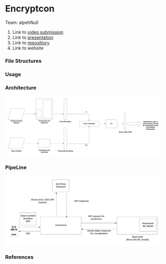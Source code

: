 # Encryptcon
Team: alpehNull

</hr>
<ol>
    <li> Link to <a href="https://drive.google.com/file/d/1XkGzK3GIWB2Y9kEQB5q6tQPML8yzajVo/view?usp=sharing">video submission</a> </li>
    <li> Link to <a href="https://drive.google.com/file/d/1jpVRj_xUCcvzAzsa78Wns1OrUJQL4yiF/view?usp=sharing">presentation</a></li>
    <li> Link to <a href="https://github.com/Omegaconstant/Encryptcon">repositiory</a> </li>
    <li> Link to <a href=""></a>website</li>
</ol>
<h3>File Structures</h3>
<h3>Usage</h3>
<h3>Architecture</h3>
<img src="./Encryptcon.png" alt="architecture.png">
<h3>PipeLine</h3>
<img src="./Pipeline.png" alt="pipeline.png">
<h3>References</h3>



